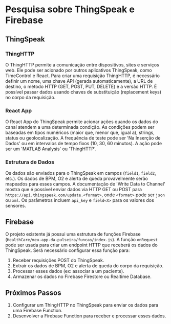 # Pesquisa sobre ThingSpeak e Firebase

## ThingSpeak

### ThingHTTP

O ThingHTTP permite a comunicação entre dispositivos, sites e serviços web. Ele pode ser acionado por outros aplicativos ThingSpeak, como TimeControl e React. Para criar uma requisição ThingHTTP, é necessário definir um nome, uma chave API (gerada automaticamente), a URL de destino, o método HTTP (GET, POST, PUT, DELETE) e a versão HTTP. É possível passar dados usando chaves de substituição (replacement keys) no corpo da requisição.

### React App

O React App do ThingSpeak permite acionar ações quando os dados do canal atendem a uma determinada condição. As condições podem ser baseadas em tipos numéricos (maior que, menor que, igual a), strings, status ou geolocalização. A frequência de teste pode ser 'Na Inserção de Dados' ou em intervalos de tempo fixos (10, 30, 60 minutos). A ação pode ser um 'MATLAB Analysis' ou 'ThingHTTP'.

### Estrutura de Dados

Os dados são enviados para o ThingSpeak em campos (`field1`, `field2`, etc.). Os dados de BPM, O2 e alerta de queda provavelmente serão mapeados para esses campos. A documentação de 'Write Data to Channel' mostra que é possível enviar dados via HTTP GET ou POST para `https://api.thingspeak.com/update.<format>`, onde `<format>` pode ser `json` ou `xml`. Os parâmetros incluem `api_key` e `field<X>` para os valores dos sensores.

## Firebase

O projeto existente já possui uma estrutura de funções Firebase (`HealthCare/meu-app-da-pulseira/funcao/index.js`). A função `onRequest` pode ser usada para criar um endpoint HTTP que receberá os dados do ThingSpeak. Será necessário configurar essa função para:

1.  Receber requisições POST do ThingSpeak.
2.  Extrair os dados de BPM, O2 e alerta de queda do corpo da requisição.
3.  Processar esses dados (ex: associar a um paciente).
4.  Armazenar os dados no Firebase Firestore ou Realtime Database.

## Próximos Passos

1.  Configurar um ThingHTTP no ThingSpeak para enviar os dados para uma Firebase Function.
2.  Desenvolver a Firebase Function para receber e processar esses dados.

